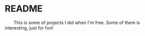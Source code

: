# README
&emsp;&emsp;This is some of projects I did when I'm free. Some of them is interesting, just for fun!
